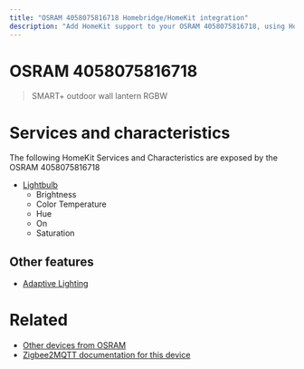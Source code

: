 ```yaml
---
title: "OSRAM 4058075816718 Homebridge/HomeKit integration"
description: "Add HomeKit support to your OSRAM 4058075816718, using Homebridge, Zigbee2MQTT and homebridge-z2m."
---
```

<!---
This file has been GENERATED using src/docgen/docgen.ts
DO NOT EDIT THIS FILE MANUALLY!
-->
# OSRAM 4058075816718
> SMART+ outdoor wall lantern RGBW


# Services and characteristics
The following HomeKit Services and Characteristics are exposed by
the OSRAM 4058075816718

* [Lightbulb](../../light.md)
  * Brightness
  * Color Temperature
  * Hue
  * On
  * Saturation

## Other features
* [Adaptive Lighting](../../light.md)

# Related
* [Other devices from OSRAM](../index.md#osram)
* [Zigbee2MQTT documentation for this device](https://www.zigbee2mqtt.io/devices/4058075816718.html)